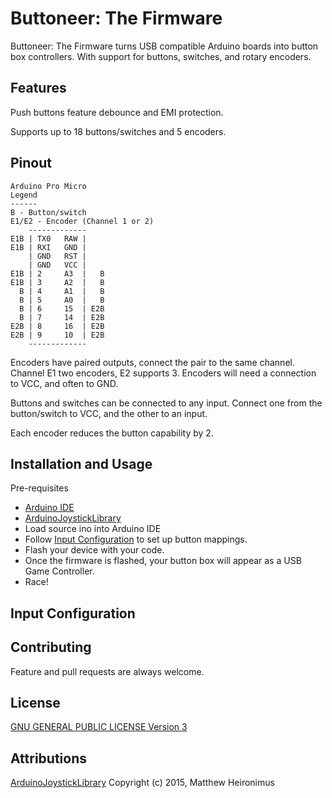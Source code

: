 # Buttoneer: The Firmware

Buttoneer: The Firmware turns USB compatible Arduino boards into button box controllers. With support for buttons, switches, and rotary encoders.

## Features
Push buttons feature debounce and EMI protection.

Supports up to 18 buttons/switches and 5 encoders.

## Pinout
```
Arduino Pro Micro
Legend
------
B - Button/switch
E1/E2 - Encoder (Channel 1 or 2)
    -------------
E1B | TX0   RAW |   
E1B | RXI   GND |
    | GND   RST |
    | GND   VCC |
E1B | 2     A3  |   B
E1B | 3     A2  |   B
  B | 4     A1  |   B
  B | 5     A0  |   B
  B | 6     15  | E2B
  B | 7     14  | E2B
E2B | 8     16  | E2B
E2B | 9     10  | E2B
    -------------
```
Encoders have paired outputs, connect the pair to the same channel. Channel E1 two encoders,  E2 supports 3. Encoders will need a connection to VCC, and often to GND.

Buttons and switches can be connected to any input. Connect one from the button/switch to VCC, and the other to an input.

Each encoder reduces the button capability by 2.

## Installation and Usage
Pre-requisites
* [Arduino IDE](https://www.arduino.cc/en/main/software)
* [ArduinoJoystickLibrary](https://github.com/MHeironimus/ArduinoJoystickLibrary)
* Load source ino into Arduino IDE
* Follow [Input Configuration](#input-configuration) to set up button mappings.
* Flash your device with your code.
* Once the firmware is flashed, your button box will appear as a USB Game Controller.
* Race!

## Input Configuration


## Contributing
Feature and pull requests are always welcome.

## License
[GNU GENERAL PUBLIC LICENSE Version 3](https://www.gnu.org/licenses/gpl-3.0.en.html)

## Attributions
[ArduinoJoystickLibrary](https://github.com/MHeironimus/ArduinoJoystickLibrary) Copyright (c) 2015, Matthew Heironimus
